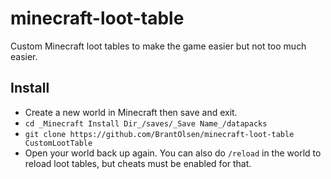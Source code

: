 # minecraft-loot-table
Custom Minecraft loot tables to make the game easier but not too much easier.

## Install
- Create a new world in Minecraft then save and exit.
- `cd _Minecraft Install Dir_/saves/_Save Name_/datapacks`
- `git clone https://github.com/BrantOlsen/minecraft-loot-table CustomLootTable`
- Open your world back up again. You can also do `/reload` in the world to reload loot tables, but cheats must be enabled for that.